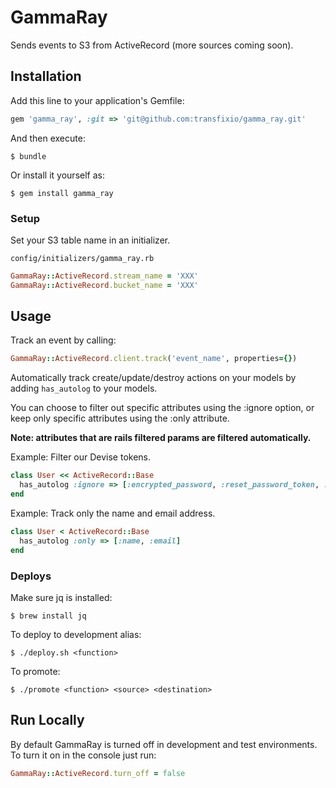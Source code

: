 # GammaRay

Sends events to S3 from ActiveRecord (more sources coming soon).

## Installation

Add this line to your application's Gemfile:

```ruby
gem 'gamma_ray', :git => 'git@github.com:transfixio/gamma_ray.git'
```

And then execute:

    $ bundle

Or install it yourself as:

    $ gem install gamma_ray

### Setup

Set your S3 table name in an initializer.

`config/initializers/gamma_ray.rb`

```ruby
GammaRay::ActiveRecord.stream_name = 'XXX'
GammaRay::ActiveRecord.bucket_name = 'XXX'
```

## Usage

Track an event by calling:

```ruby
GammaRay::ActiveRecord.client.track('event_name', properties={})
```

Automatically track create/update/destroy actions on your models by
adding `has_autolog` to your models.

You can choose to filter out specific attributes using the :ignore
option, or keep only specific attributes using the :only attribute.

**Note: attributes that are rails filtered params are filtered automatically.**

Example: Filter our Devise tokens.

```ruby
class User << ActiveRecord::Base
  has_autolog :ignore => [:encrypted_password, :reset_password_token, :confirmation_token, :unlock_token]
end
```


Example: Track only the name and email address.
```ruby
class User < ActiveRecord::Base
  has_autolog :only => [:name, :email]
end
```
### Deploys
Make sure jq is installed:

    $ brew install jq


To deploy to development alias:

    $ ./deploy.sh <function>


To promote:

    $ ./promote <function> <source> <destination>


## Run Locally
By default GammaRay is turned off in development and test environments. To turn it on in the console just run:
```ruby
GammaRay::ActiveRecord.turn_off = false
```
